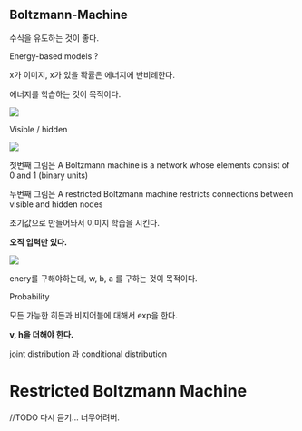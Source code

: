## Boltzmann-Machine

수식을 유도하는 것이 좋다.



Energy-based models ? 

x가 이미지, x가 있을 확률은 에너지에 반비례한다.

에너지를 학습하는 것이 목적이다.

![](https://ws1.sinaimg.cn/large/006tNbRwgy1fwwzt0r9t2j30yn0ke79b.jpg)

Visible / hidden

![](https://ws4.sinaimg.cn/large/006tNbRwgy1fwwzua307bj30vg0m6n7k.jpg)

첫번째 그림은 A Boltzmann machine is a network whose elements consist of 0 and 1 (binary units)

두번째 그림은 A restricted Boltzmann machine restricts connections between visible and hidden nodes



초기값으로 만들어놔서 이미지 학습을 시킨다.

**오직 입력만 있다.**

![](https://ws1.sinaimg.cn/large/006tNbRwgy1fwwzxbswauj30yp0o5wl9.jpg)



enery를 구해야하는데, w, b, a 를 구하는 것이 목적이다.

Probability 

모든 가능한 히든과 비지어블에 대해서 exp을 한다.

**v, h을 더해야 한다.**



joint distribution 과 conditional distribution



# Restricted Boltzmann Machine



//TODO 다시 듣기... 너무어려버.